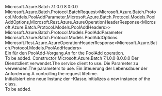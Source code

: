 <Type Name="PoolAddBatchRequest" FullName="Microsoft.Azure.Batch.Protocol.BatchRequests.PoolAddBatchRequest">
  <TypeSignature Language="C#" Value="public class PoolAddBatchRequest : Microsoft.Azure.Batch.Protocol.BatchRequest&lt;Microsoft.Azure.Batch.Protocol.Models.PoolAddParameter,Microsoft.Azure.Batch.Protocol.Models.PoolAddOptions,Microsoft.Rest.Azure.AzureOperationHeaderResponse&lt;Microsoft.Azure.Batch.Protocol.Models.PoolAddHeaders&gt;&gt;" />
  <TypeSignature Language="ILAsm" Value=".class public auto ansi beforefieldinit PoolAddBatchRequest extends Microsoft.Azure.Batch.Protocol.BatchRequest`3&lt;class Microsoft.Azure.Batch.Protocol.Models.PoolAddParameter, class Microsoft.Azure.Batch.Protocol.Models.PoolAddOptions, class Microsoft.Rest.Azure.AzureOperationHeaderResponse`1&lt;class Microsoft.Azure.Batch.Protocol.Models.PoolAddHeaders&gt;&gt;" />
  <TypeSignature Language="DocId" Value="T:Microsoft.Azure.Batch.Protocol.BatchRequests.PoolAddBatchRequest" />
  <TypeSignature Language="VB.NET" Value="Public Class PoolAddBatchRequest&#xA;Inherits BatchRequest(Of PoolAddParameter, PoolAddOptions, AzureOperationHeaderResponse(Of PoolAddHeaders))" />
  <TypeSignature Language="F#" Value="type PoolAddBatchRequest = class&#xA;    inherit BatchRequest&lt;PoolAddParameter, PoolAddOptions, AzureOperationHeaderResponse&lt;PoolAddHeaders&gt;&gt;" />
  <AssemblyInfo>
    <AssemblyName>Microsoft.Azure.Batch</AssemblyName>
    <AssemblyVersion>7.1.0.0</AssemblyVersion>
    <AssemblyVersion>8.0.0.0</AssemblyVersion>
  </AssemblyInfo>
  <Base>
    <BaseTypeName>Microsoft.Azure.Batch.Protocol.BatchRequest&lt;Microsoft.Azure.Batch.Protocol.Models.PoolAddParameter,Microsoft.Azure.Batch.Protocol.Models.PoolAddOptions,Microsoft.Rest.Azure.AzureOperationHeaderResponse&lt;Microsoft.Azure.Batch.Protocol.Models.PoolAddHeaders&gt;&gt;</BaseTypeName>
    <BaseTypeArguments>
      <BaseTypeArgument TypeParamName="TBody">Microsoft.Azure.Batch.Protocol.Models.PoolAddParameter</BaseTypeArgument>
      <BaseTypeArgument TypeParamName="TOptions">Microsoft.Azure.Batch.Protocol.Models.PoolAddOptions</BaseTypeArgument>
      <BaseTypeArgument TypeParamName="TResponse">Microsoft.Rest.Azure.AzureOperationHeaderResponse&lt;Microsoft.Azure.Batch.Protocol.Models.PoolAddHeaders&gt;</BaseTypeArgument>
    </BaseTypeArguments>
  </Base>
  <Interfaces />
  <Docs>
    <summary>
            <span data-ttu-id="ecf4e-101">Ein <see cref="T:Microsoft.Azure.Batch.Protocol.IBatchRequest" /> für den PoolAdd-Vorgang.</span><span class="sxs-lookup"><span data-stu-id="ecf4e-101">An <see cref="T:Microsoft.Azure.Batch.Protocol.IBatchRequest" /> for the PoolAdd operation.</span></span>
            </summary>
    <remarks>To be added.</remarks>
  </Docs>
  <Members>
    <Member MemberName=".ctor">
      <MemberSignature Language="C#" Value="public PoolAddBatchRequest (Microsoft.Azure.Batch.Protocol.BatchServiceClient serviceClient, Microsoft.Azure.Batch.Protocol.Models.PoolAddParameter parameters, System.Threading.CancellationToken cancellationToken);" />
      <MemberSignature Language="ILAsm" Value=".method public hidebysig specialname rtspecialname instance void .ctor(class Microsoft.Azure.Batch.Protocol.BatchServiceClient serviceClient, class Microsoft.Azure.Batch.Protocol.Models.PoolAddParameter parameters, valuetype System.Threading.CancellationToken cancellationToken) cil managed" />
      <MemberSignature Language="DocId" Value="M:Microsoft.Azure.Batch.Protocol.BatchRequests.PoolAddBatchRequest.#ctor(Microsoft.Azure.Batch.Protocol.BatchServiceClient,Microsoft.Azure.Batch.Protocol.Models.PoolAddParameter,System.Threading.CancellationToken)" />
      <MemberSignature Language="F#" Value="new Microsoft.Azure.Batch.Protocol.BatchRequests.PoolAddBatchRequest : Microsoft.Azure.Batch.Protocol.BatchServiceClient * Microsoft.Azure.Batch.Protocol.Models.PoolAddParameter * System.Threading.CancellationToken -&gt; Microsoft.Azure.Batch.Protocol.BatchRequests.PoolAddBatchRequest" Usage="new Microsoft.Azure.Batch.Protocol.BatchRequests.PoolAddBatchRequest (serviceClient, parameters, cancellationToken)" />
      <MemberType>Constructor</MemberType>
      <AssemblyInfo>
        <AssemblyName>Microsoft.Azure.Batch</AssemblyName>
        <AssemblyVersion>7.1.0.0</AssemblyVersion>
        <AssemblyVersion>8.0.0.0</AssemblyVersion>
      </AssemblyInfo>
      <Parameters>
        <Parameter Name="serviceClient" Type="Microsoft.Azure.Batch.Protocol.BatchServiceClient" />
        <Parameter Name="parameters" Type="Microsoft.Azure.Batch.Protocol.Models.PoolAddParameter" />
        <Parameter Name="cancellationToken" Type="System.Threading.CancellationToken" />
      </Parameters>
      <Docs>
        <param name="serviceClient"><span data-ttu-id="ecf4e-102">Der Dienstclient verwendet.</span><span class="sxs-lookup"><span data-stu-id="ecf4e-102">The service client to use.</span></span></param>
        <param name="parameters"><span data-ttu-id="ecf4e-103">Die Parameter zu verwenden.</span><span class="sxs-lookup"><span data-stu-id="ecf4e-103">The parameters to use.</span></span></param>
        <param name="cancellationToken"><span data-ttu-id="ecf4e-104">Ein <see cref="T:System.Threading.CancellationToken" /> Steuerung der Lebensdauer der Anforderung.</span><span class="sxs-lookup"><span data-stu-id="ecf4e-104">A <see cref="T:System.Threading.CancellationToken" /> controlling the request lifetime.</span></span></param>
        <summary>
            <span data-ttu-id="ecf4e-105">Initialisiert eine neue Instanz der <see cref="T:Microsoft.Azure.Batch.Protocol.BatchRequests.PoolAddBatchRequest" />-Klasse.</span><span class="sxs-lookup"><span data-stu-id="ecf4e-105">Initializes a new instance of the <see cref="T:Microsoft.Azure.Batch.Protocol.BatchRequests.PoolAddBatchRequest" /> class.</span></span>
            </summary>
        <remarks>To be added.</remarks>
      </Docs>
    </Member>
  </Members>
</Type>
